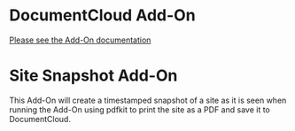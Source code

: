 
# DocumentCloud Add-On

[Please see the Add-On documentation](https://github.com/MuckRock/documentcloud-hello-world-addon/wiki/)

# Site Snapshot Add-On

This Add-On will create a timestamped snapshot of a site as it is seen when running the Add-On using pdfkit to print the site as a PDF and save it to DocumentCloud. 
